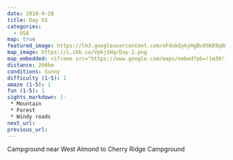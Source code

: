```yaml
---
date: 2018-9-28
title: Day 55
categories:
  - USA
map: true
featured_image: https://lh3.googleusercontent.com/eFdxkQykyHgBv0SKK9qOmbMogku5nVdNHFGy6OLqMg2wiYemypjIHCF7qK8_HqVdpetYSubmWA3ujGqTl00G6BzuNIPQjQg63kKwtf2mW-gZHnBaV_Wu-Nu7LQBjPqpAZ5FDJy01xULnuhWboyfNSpIQ9sjuKvUOwdejNSOCJ93zeP5wJgWyPlUOpYvQlp6QQo23mvyxIhIcN43C7UPj0FRNWaAUluJqwQPSopxkSfko31Xoaa9ztR1w1OGs9MDLU2TRZQn28o2mq6p5gEc_4_Pbsh3xz768kyNUlald-mw_KT3VpWBgPcpMwk5QW05LGv5W6SV6rMqPwQrmrC2uu3qXzHg41-GeO-_XjcVMxZeHJzdm62yhI4opjCn5tuPLACjC5uVWyQI6Kn0PZbL-IA2uNQmuYLnnha9sHdPAOkkPVjTMHttb4xIrurmW8JAVB898TgDZaiidFgvZzB0J81_OY290hHvZXEcTP4Nx_3kbbLWF_VEuqiPrTvrwAwQjuCh8soIIbnRWlvJWrjqbT3ZvLP6IiJ0pdQYWKnox4vWE2LMKptQkU-xEKtOFsKnYKGEeVEwdk7M1LPZKeoPQWR_VZuZC9crB81BzbfuM5dxIiZFwGu36P0-LdDOPE2P0EpK9aB-8s6BBaHC8zZXAqgx3p2jLBzvsw3ibLwk4keOJQAET=w1631-h935-no
map_image: https://i.ibb.co/Vpkj1Hq/Day-2.png
map_embedded: <iframe src="https://www.google.com/maps/embed?pb=!1m39!1m12!1m3!1d1248140.2432746657!2d-77.45474716437359!3d42.5088702105506!2m3!1f0!2f0!3f0!3m2!1i1024!2i768!4f13.1!4m24!3e0!4m4!2s42.2778861%2C-77.8533944!3m2!1d42.277886099999996!2d-77.8533944!4m5!1s0x89d223fd38c2bbd5%3A0x6edbabe3274b4190!2sAngelica%2C%20NY%2C%20United%20States!3m2!1d42.3067345!2d-78.0158388!4m5!1s0x89d0590a7bd9618f%3A0xd42cbd119e511709!2sWatkins%20Glen%2C%20NY%2C%20USA!3m2!1d42.380628699999995!2d-76.8732921!4m5!1s0x89dbde791968bc77%3A0x5f0eefc3350f35bd!2sCherry%20Ridge%20Campground%2C%20West%20Edmeston%2C%20NY%2C%20USA!3m2!1d42.7759387!2d-75.3802518!5e0!3m2!1sen!2sau!4v1577504069781!5m2!1sen!2sau" width="100%" height="500" frameborder="0" style="border:0;" allowfullscreen=""></iframe>
distance: 200km
conditions: Sunny
difficulty (1-5): 1 
amaze (1-5): 1
fun (1-5): 1
sights_markdown: |-
 * Mountain
 * Forest
 * Windy roads
next_url:
previous_url:
---
```

Campground near West Almond to Cherry Ridge Campground


